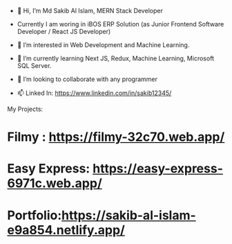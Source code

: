 - 👋 Hi, I’m Md Sakib Al Islam, MERN Stack Developer

- Currently I am woring in iBOS ERP Solution (as Junior Frontend Software Developer / React JS Developer)

- 👀 I’m interested in Web Development and Machine Learning.

- 🌱 I’m currently learning Next JS, Redux, Machine Learning, Microsoft SQL Server.

- 💞️ I’m looking to collaborate with any programmer

- 📫 Linked In: https://www.linkedin.com/in/sakib12345/

My Projects:

# Filmy : https://filmy-32c70.web.app/

# Easy Express: https://easy-express-6971c.web.app/

# Portfolio:https://sakib-al-islam-e9a854.netlify.app/
